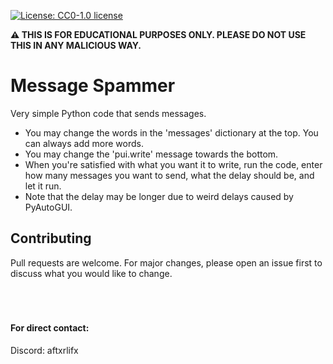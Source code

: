 [![License: CC0-1.0 license](https://img.shields.io/npm/l/badge-maker.svg)](http://creativecommons.org/publicdomain/zero/1.0/)

**:warning: THIS IS FOR EDUCATIONAL PURPOSES ONLY. PLEASE DO NOT USE THIS IN ANY MALICIOUS WAY.**

# Message Spammer
Very simple Python code that sends messages.

- You may change the words in the 'messages' dictionary at the top. You can always add more words.
- You may change the 'pui.write' message towards the bottom.
- When you're satisfied with what you want it to write, run the code, enter how many messages you want to send, what the delay should be, and let it run.
- Note that the delay may be longer due to weird delays caused by PyAutoGUI.

## Contributing
Pull requests are welcome. For major changes, please open an issue first to discuss what you would like to change.
<br><br><br><br>

#### For direct contact:
Discord: aftxrlifx
